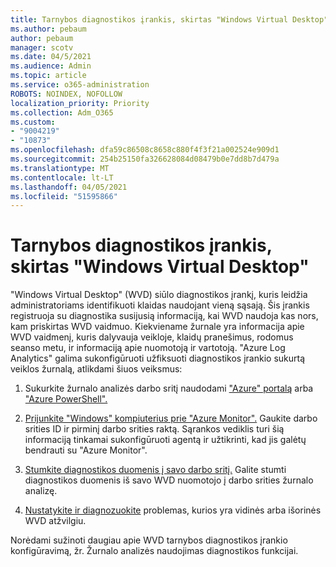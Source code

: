 ```yaml
---
title: Tarnybos diagnostikos įrankis, skirtas "Windows Virtual Desktop"
ms.author: pebaum
author: pebaum
manager: scotv
ms.date: 04/5/2021
ms.audience: Admin
ms.topic: article
ms.service: o365-administration
ROBOTS: NOINDEX, NOFOLLOW
localization_priority: Priority
ms.collection: Adm_O365
ms.custom:
- "9004219"
- "10873"
ms.openlocfilehash: dfa59c86508c8658c880f4f3f21a002524e909d1
ms.sourcegitcommit: 254b25150fa326628084d08479b0e7dd8b7d479a
ms.translationtype: MT
ms.contentlocale: lt-LT
ms.lasthandoff: 04/05/2021
ms.locfileid: "51595866"
---
```

# <a name="service-diagnostics-tool-for-windows-virtual-desktop"></a>Tarnybos diagnostikos įrankis, skirtas "Windows Virtual Desktop"

"Windows Virtual Desktop" (WVD) siūlo diagnostikos įrankį, kuris leidžia administratoriams identifikuoti klaidas naudojant vieną sąsają. Šis įrankis registruoja su diagnostika susijusią informaciją, kai WVD naudoja kas nors, kam priskirtas WVD vaidmuo. Kiekviename žurnale yra informacija apie WVD vaidmenį, kuris dalyvauja veikloje, klaidų pranešimus, rodomus seanso metu, ir informaciją apie nuomotoją ir vartotoją. "Azure Log Analytics" galima sukonfigūruoti užfiksuoti diagnostikos įrankio sukurtą veiklos žurnalą, atlikdami šiuos veiksmus:

1. Sukurkite žurnalo analizės darbo sritį naudodami ["Azure" portalą](https://go.microsoft.com/fwlink/?linkid=2129500) arba ["Azure PowerShell".](https://go.microsoft.com/fwlink/?linkid=2129501)

1. [Prijunkite "Windows" kompiuterius prie "Azure Monitor".](https://go.microsoft.com/fwlink/?linkid=2129913) Gaukite darbo srities ID ir pirminį darbo srities raktą. Sąrankos vediklis turi šią informaciją tinkamai sukonfigūruoti agentą ir užtikrinti, kad jis galėtų bendrauti su "Azure Monitor".

1. [Stumkite diagnostikos duomenis į savo darbo sritį.](https://go.microsoft.com/fwlink/?linkid=2128284) Galite stumti diagnostikos duomenis iš savo WVD nuomotojo į darbo srities žurnalo analizę.

1. [Nustatykite ir diagnozuokite](https://docs.microsoft.com/azure/virtual-desktop/diagnostics-role-service#diagnose-issues-with-powershell) problemas, kurios yra vidinės arba išorinės WVD atžvilgiu.

Norėdami sužinoti daugiau apie WVD tarnybos diagnostikos įrankio konfigūravimą, žr. Žurnalo analizės naudojimas diagnostikos funkcijai.